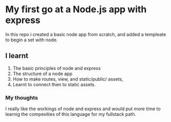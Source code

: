 # My first go at a Node.js app with express

In this repo i created a basic node app from scratch, and added a templeate to begin a set with node.

## I learnt 
1. The basic principles of node and express 
2. The structure of a node app
3. How to make routes, view, and static/public/ assets, 
4. Learnt to connect then to static assets.

### My thoughts 
I really like the workings of node and express and would put more time to learnig the compexities of this language for my fullstack path.